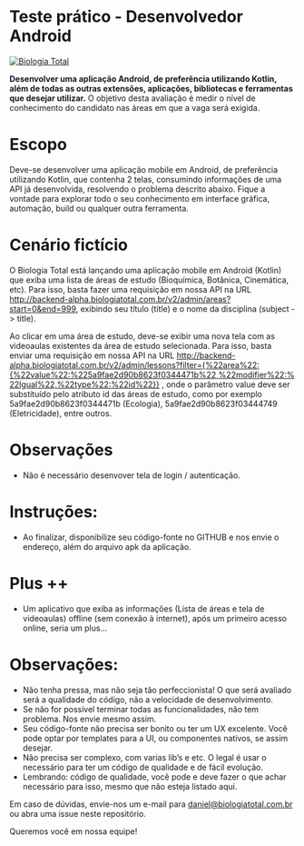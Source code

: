 # Teste prático - Desenvolvedor Android

[![Biologia Total](https://www.biologiatotal.com.br/pages/biologiatotal/template/home/assets/images/logo-colorido.png)](https://www.biologiatotal.com.br/)

**Desenvolver uma aplicação Android, de preferência utilizando Kotlin, além de todas as outras extensões, aplicações, bibliotecas e ferramentas que desejar utilizar.**
O objetivo desta avaliação é medir o nível de conhecimento do candidato nas áreas em que a vaga será exigida.

# Escopo
Deve-se desenvolver uma aplicação mobile em Android,  de preferência utilizando Kotlin, que contenha 2 telas, consumindo informações de uma API já desenvolvida, resolvendo o problema descrito abaixo. Fique a vontade para explorar todo o seu conhecimento em interface gráfica, automação, build ou qualquer outra ferramenta.

# Cenário fictício
O Biologia Total está lançando uma aplicação mobile em Android (Kotlin) que exiba uma lista de áreas de estudo (Bioquímica, Botânica, Cinemática, etc). Para isso, basta fazer uma requisição em nossa API na URL http://backend-alpha.biologiatotal.com.br/v2/admin/areas?start=0&end=999, exibindo seu título (title) e o nome da disciplina (subject -> title). 

Ao clicar em uma área de estudo, deve-se exibir uma nova tela com as videoaulas existentes da área de estudo selecionada. Para isso, basta enviar uma requisição em nossa API na URL http://backend-alpha.biologiatotal.com.br/v2/admin/lessons?filter={%22area%22:{%22value%22:%225a9fae2d90b8623f0344471b%22,%22modifier%22:%22Igual%22,%22type%22:%22id%22}}  , onde o parâmetro value deve ser substituído pelo atributo id das áreas de estudo, como por exemplo 5a9fae2d90b8623f0344471b (Ecologia), 5a9fae2d90b8623f03444749 (Eletricidade), entre outros.

# Observações
- Não é necessário desenvover tela de login / autenticação. 
 

# Instruções:
- Ao finalizar, disponibilize seu código-fonte no GITHUB e nos envie o endereço, além do arquivo apk da aplicação.

# Plus ++ 
- Um aplicativo que exiba as informações (Lista de áreas e tela de videoaulas) offline (sem conexão à internet), após um primeiro acesso online, seria um plus...

# Observações:

- Não tenha pressa, mas não seja tão perfeccionista! O que será avaliado será a qualidade do código, não a velocidade de desenvolvimento.  
- Se não for possível terminar todas as funcionalidades, não tem problema. Nos envie mesmo assim.
- Seu código-fonte não precisa ser bonito ou ter um UX excelente. Você pode optar por templates para a UI, ou componentes nativos, se assim desejar.
- Não precisa ser complexo, com varias lib’s e etc. O legal é usar o necessário para ter um código de qualidade e de fácil evolução. 
- Lembrando: código de qualidade, você pode e deve fazer o que achar necessário para isso, mesmo que não esteja listado aqui. 

Em caso de dúvidas, envie-nos um e-mail para daniel@biologiatotal.com.br ou abra uma issue neste repositório.

Queremos você em nossa equipe!

